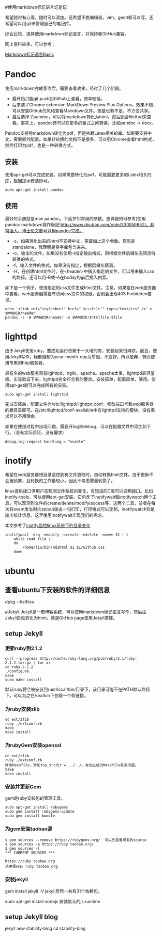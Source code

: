 #使用markdown标记语言记笔记

希望随时有心得，随时可以添加。还希望不挑编辑器，vim，gedit都可以写。还希望可以用git来管理自己的笔记库。

综合比较，选择使用markdown标记语言，并保持和GitHub兼容。

网上资料较多，可以参考：

[Markdown标记语言Basic](https://help.github.com/articles/markdown-basics/)

# Pandoc
使用markdown完成写作后，需要查看效果，经过了几个阶段。

* 最开始只能git push到Github上查看，效率较低。
* 后来装了Chrome extension MarkDown Preview Plus Options，效果不错，可以安装Github的风格查看Markdown文件。但是也有不足，不方便共享。
* 最后选择了pandoc，可以将markdown转化为html，然后配合lihtttpd来查看。事实上，pandoc还可以在更多的格式之间转换，比如pandoc -> docx。

Pandoc支持将markdown转化为pdf，但是依赖Latex相关的库。如果要支持中文，需要额外配置。如果待转换的文档不是很多，可以用Chrome查看html格式，然后打印为pdf，也是一种转换方式。

## 安装
使用apt-get可以完成安装。如果需要转化为pdf，可能需要更多的Latex相关的库，根据提示安装即可。

```
sudo apt-get install pandoc

```

## 使用
最好的手册就是man pandoc。下面罗列常用的参数。更详细的可参考[使用pandoc markdown寫作後記]http://www.douban.com/note/330859852/。非常强大，博士论文都可以用pandoc完成。

* -s，如果转化出来的html不支持中文，需要加上这个参数。意思是standalone，我理解是将字库包含进来。
* -o，输出的文件。如果没有使用-t指定输出格式，则根据文件后缀名去猜测待转换的格式。
* -f，输入文件的格式，如果没有指定，根据后缀名猜测。
* -H，在创建html文件时，在\<header\>中插入指定的文件，可以用来插入css的路径。还可以用-B或-A在boday的前后插入内容。

如下是一个例子。使用指定的css文件生成html文件。注意，如果是在web服务器中查看，web服务器需要有访问css文件的权限，否则会出现403 Forbidden错误。

```
echo '<link rel="stylesheet" href="'$cssfile'" type="text/css" />' > $WWWDIR/header
pandoc -s -H $WWWDIR/header -o $WWWDIR/$htmlfile $file
```

# lighttpd
由于Jekyll使用ruby，要成功运行依赖于一大堆的库，安装起来很麻烦。而且，使用Jekyll写作，标题限制为year-month-day为前缀，不友好。所以放弃，转而使用专用的http服务器。

最有名的web服务器有lighttpd，nglix，apache。apache太重，lighttpd最轻量级。实际验证下来，lighttpd完全符合我的要求。安装简单，配置简单，够用。使用apt-get就可以完成所有的安装。

```
sudo apt-get install lighttpd
```

完成安装后，配置文件为/etc/lighttpd/lighttpd.conf，修改端口号和web服务器的根目录即可。在/etc/lighttpd/conf-available中有lighttpd支持的模块，没有需求可以不用理会。

如果在使用过程中出现问题，需要开log来debug，可以在配置文件中添加如下行。（没有实际验证，没有需求）

```
debug.log-request-handling = "enable"
```

# inotify
希望在web服务器根目录监控到有文件更改时，自动转换html文件。由于更新不会很频繁，且转换的工作量较小，因此不考虑增量转换了。

linux提供接口供用户态观测文件系统的变化，有现成的C库可以调用接口。比如inotify-tools，可以使用apt-get安装。它包含了inotifywait和inotifywatch两个工具，可以观测到文件的create/delete/modify/access等。这两个工具，前者在每次有event发生时向stdout输出一句打印，打印格式可以定制。inotifywatch则是输出统计信息。这里使用inotifywait实现我们的需求。

本文参考了[inotify监控linux系统下的目录变化](http://limimgjie.iteye.com/blog/747414)

```shell
inotifywait -mrq -emodify -ecreate -edelete -emove $1 | \
	while read file ;
	do
		/home/liu/bin/md2html $1 $1/Github.css
	done
```


# ubuntu
## 查看ubuntu下安装的软件的详细信息
dpkg --listfiles

#Jekyll
Jekyll是一套博客系统，可以使用markdown标记语言写作，然后由Jekyll自动转化为html。就是GitHub page使用Jekyll搭建。

## setup Jekyll
### 更新ruby到2.1.2

```
curl --progress http://cache.ruby-lang.org/pub/ruby/2.1/ruby-2.1.2.tar.gz | tar xz
cd ruby-2.1.2
./configure
make
sudo make install
```

默认ruby将会被安装到/usr/local/bin/目录下，该目录可能不在PATH默认路径下，可以为之在/usr/bin下创建一个软链接。

### 为ruby安装zlib

```
cd ext/zlib
ruby ./extconf.rb
make
make install
```

### 为rubyGem安装openssl

```
cd ext/zlib
ruby ./extconf.rb
修改Makefile，添加top_srcdir = ../../。自动生成的Makefile有点问题。
make
make install
```

### 安装并更新Gem
gem是ruby安装包的管理工具。

```
sudo apt-get install rubygems
sudo gem install rubygems-update
sudo gem install bundle
```

### 为gem安装taobao源

```
$ gem sources --remove https://rubygems.org/  可以先查看现有的source
$ gem sources -a https://ruby.taobao.org/
$ gem sources -l
*** CURRENT SOURCES ***

https://ruby.taobao.org
请确保只有 ruby.taobao.org
```

### 安装jekyll
gem install jekyll -V
jekyll居然一共有31个依赖包。

sudo apt-get install nodejs  安装默认的js runtime

## setup Jekyll blog
jekyll new stability-blog
cd stability-blog





